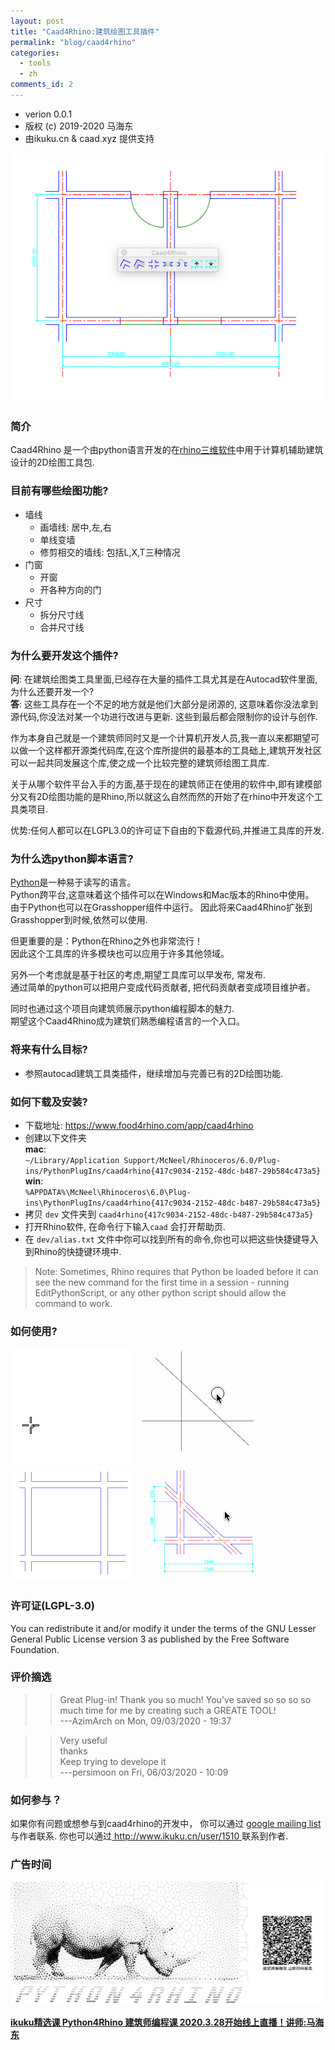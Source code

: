 ```yaml
---
layout: post
title: "Caad4Rhino:建筑绘图工具插件"
permalink: "blog/caad4rhino"
categories:
  - tools
  - zh
comments_id: 2
---
```



* verion 0.0.1  
* 版权 (c) 2019-2020 马海东
* 由ikuku.cn & caad.xyz 提供支持

![caad4rhino](/assets/images/1-caad4rhino/caad4rhino-w.png)

### 简介

Caad4Rhino 是一个由python语言开发的在[rhino三维软件](https://www.rhino3d.com)中用于计算机辅助建筑设计的2D绘图工具包.

### 目前有哪些绘图功能?

* 墙线
    * 画墙线: 居中,左,右
    * 单线变墙
    * 修剪相交的墙线: 包括L,X,T三种情况
* 门窗
    * 开窗
    * 开各种方向的门
* 尺寸
    * 拆分尺寸线
    * 合并尺寸线

### 为什么要开发这个插件?

**问**: 在建筑绘图类工具里面,已经存在大量的插件工具尤其是在Autocad软件里面,为什么还要开发一个?  
**答**: 这些工具存在一个不足的地方就是他们大部分是闭源的, 这意味着你没法拿到源代码,你没法对某一个功进行改进与更新. 这些到最后都会限制你的设计与创作.

作为本身自己就是一个建筑师同时又是一个计算机开发人员,我一直以来都期望可以做一个这样都开源类代码库,在这个库所提供的最基本的工具础上,建筑开发社区可以一起共同发展这个库,使之成一个比较完整的建筑师绘图工具库.

关于从哪个软件平台入手的方面,基于现在的建筑师正在使用的软件中,即有建模部分又有2D绘图功能的是Rhino,所以就这么自然而然的开始了在rhino中开发这个工具类项目.

优势:任何人都可以在LGPL3.0的许可证下自由的下载源代码,并推进工具库的开发.


### 为什么选python脚本语言?

[Python](https://www.python.org)是一种易于读写的语言。   
Python跨平台,这意味着这个插件可以在Windows和Mac版本的Rhino中使用。   
由于Python也可以在Grasshopper组件中运行。 因此将来Caad4Rhino扩张到Grasshopper到时候,依然可以使用.

但更重要的是：Python在Rhino之外也非常流行！   
因此这个工具库的许多模块也可以应用于许多其他领域。  

另外一个考虑就是基于社区的考虑,期望工具库可以早发布, 常发布.  
通过简单的python可以把用户变成代码贡献者, 把代码贡献者变成项目维护者。   

同时也通过这个项目向建筑师展示python编程脚本的魅力.  
期望这个Caad4Rhino成为建筑们熟悉编程语言的一个入口。   

### 将来有什么目标?

* 参照autocad建筑工具类插件，继续增加与完善已有的2D绘图功能.

### 如何下载及安装?

* 下载地址: [ https://www.food4rhino.com/app/caad4rhino ](https://www.food4rhino.com/app/caad4rhino)  
* 创建以下文件夹   
**mac**:   
`~/Library/Application Support/McNeel/Rhinoceros/6.0/Plug-ins/PythonPlugIns/caad4rhino{417c9034-2152-48dc-b487-29b584c473a5}`  
**win**:   
`%APPDATA%\McNeel\Rhinoceros\6.0\Plug-ins\PythonPlugIns/caad4rhino{417c9034-2152-48dc-b487-29b584c473a5}`
* 拷贝 `dev` 文件夹到 `caad4rhino{417c9034-2152-48dc-b487-29b584c473a5}`
* 打开Rhino软件, 在命令行下输入`caad` 会打开帮助页.
* 在 `dev/alias.txt` 文件中你可以找到所有的命令,你也可以把这些快捷键导入到Rhino的快捷键环境中.  

>Note: Sometimes, Rhino requires that Python be loaded before it can see the new command for the first time in a session - running EditPythonScript, or any other python script should allow the command to work. 

### 如何使用?

![wall](/assets/images/1-caad4rhino/wall.gif)
![line2wall](/assets/images/1-caad4rhino/line2wall.gif)
![opening](/assets/images/1-caad4rhino/opening.gif)
![dim](/assets/images/1-caad4rhino/dim.gif)

### 许可证(LGPL-3.0)

You can redistribute it and/or modify it under the terms of the GNU Lesser General Public License version 3 as published by the Free Software Foundation.

### 评价摘选

>>Great Plug-in! Thank you so much! You've saved so so so so much time for me by creating such a GREATE TOOL!  
---AzimArch on Mon, 09/03/2020 - 19:37  

>>Very useful   
thanks  
Keep trying to develope it  
---persimoon on Fri, 06/03/2020 - 10:09

### 如何参与？

如果你有问题或想参与到caad4rhino的开发中， 你可以通过 [google mailing list](https://groups.google.com/d/forum/rhino4caad) 与作者联系. 你也可以通过[ http://www.ikuku.cn/user/1510 ]( http://www.ikuku.cn/user/1510 ) 联系到作者.


### 广告时间

![python tutorial](/assets/images/1-caad4rhino/pyClass.jpg)

[**ikuku精选课 Python4Rhino 建筑师编程课 2020.3.28开始线上直播！讲师:马海东**](http://www.ikuku.cn/activity/jianzhushibianchengke)

